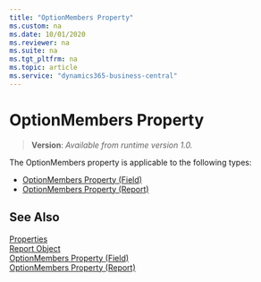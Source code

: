```yaml
---
title: "OptionMembers Property"
ms.custom: na
ms.date: 10/01/2020
ms.reviewer: na
ms.suite: na
ms.tgt_pltfrm: na
ms.topic: article
ms.service: "dynamics365-business-central"
---
```


# OptionMembers Property
> **Version**: _Available from runtime version 1.0._

The OptionMembers property is applicable to the following types: 
- [OptionMembers Property (Field)](devenv-optionmembers-field-property.md)   
- [OptionMembers Property (Report)](devenv-optionmembers-report-property.md)


## See Also  
[Properties](devenv-properties.md)   
[Report Object](../devenv-report-object.md)   
[OptionMembers Property (Field)](devenv-optionmembers-field-property.md)   
[OptionMembers Property (Report)](devenv-optionmembers-report-property.md)